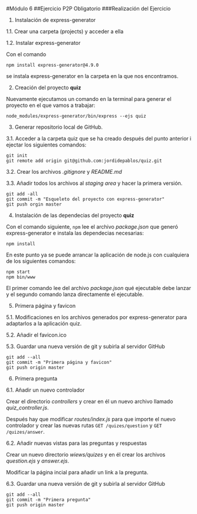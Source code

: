#Módulo 6
##Ejercicio P2P Obligatorio
###Realización del Ejercicio

1. Instalación de express-generator

  1.1. Crear una carpeta (projects) y acceder a ella

  1.2. Instalar express-generator

  Con el comando
  ```
  npm install express-generator@4.9.0
  ```
  se instala express-generator en la carpeta en la que nos encontramos.

2. Creación del proyecto **quiz**

  Nuevamente ejecutamos un comando en la terminal para generar el proyecto en el que vamos a trabajar:
  ```
  node_modules/express-generator/bin/express --ejs quiz
  ```

3. Generar repositorio local de GitHub.

  3.1. Acceder a la carpeta quiz que se ha creado después del punto anterior i ejectar los siguientes comandos:
  ```
  git init
  git remote add origin git@github.com:jordidepablos/quiz.git
  ```

  3.2. Crear los archivos *.gitignore* y *README.md*

  3.3. Añadir todos los archivos al *staging area* y hacer la primera versión.
  ```
  git add -all
  git commit -m "Esqueleto del proyecto con express-generator"
  git push orgin master
  ```

4. Instalación de las dependecias del proyecto **quiz**

  Con el comando siguiente, `npm` lee el archivo *package.json* que generó express-generator e instala las dependecias necesarias:
  ```
  npm install
  ```

  En este punto ya se puede arrancar la aplicación de node.js con cualquiera de los siguientes comandos:
  ```
  npm start
  npm bin/www
  ```

  El primer comando lee del archivo *package.json* qué ejecutable debe lanzar y el segundo comando lanza directamente el ejecutable.

5. Primera página y favicon

  5.1. Modificaciones en los archivos generados por express-generator para adaptarlos a la aplicación quiz.

  5.2. Añadir el favicon.ico

  5.3. Guardar una nueva versión de git y subirla al servidor GitHub
  ```
  git add --all
  git commit -m "Primera página y favicon"
  git push origin master
  ```

6. Primera pregunta

  6.1. Añadir un nuevo controlador

  Crear el directorio *controllers* y crear en él un nuevo archivo llamado *quiz_controller.js*.

  Después hay que modificar *routes/index.js* para que importe el nuevo controlador y crear las nuevas rutas `GET /quizes/question` y `GET /quizes/answer`.

  6.2. Añadir nuevas vistas para las preguntas y respuestas

  Crear un nuevo directorio *wiews/quizes* y en él crear los archivos *question.ejs* y *answer.ejs*.

  Modificar la página incial para añadir un link a la pregunta.

  6.3. Guardar una nueva versión de git y subirla al servidor GitHub
  ```
  git add --all
  git commit -m "Primera pregunta"
  git push origin master
  ```
